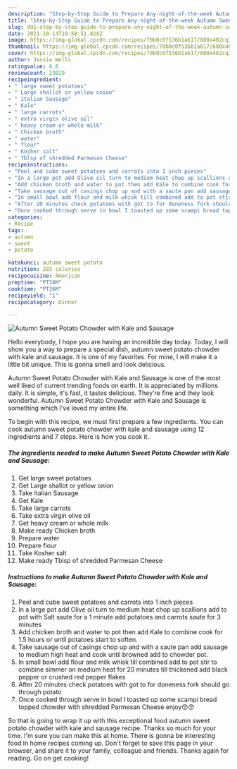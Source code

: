 ```yaml
---
description: "Step-by-Step Guide to Prepare Any-night-of-the-week Autumn Sweet Potato Chowder with Kale and Sausage"
title: "Step-by-Step Guide to Prepare Any-night-of-the-week Autumn Sweet Potato Chowder with Kale and Sausage"
slug: 991-step-by-step-guide-to-prepare-any-night-of-the-week-autumn-sweet-potato-chowder-with-kale-and-sausage
date: 2021-10-14T19:58:51.828Z
image: https://img-global.cpcdn.com/recipes/70b0c0f536b1a617/680x482cq70/autumn-sweet-potato-chowder-with-kale-and-sausage-recipe-main-photo.jpg
thumbnail: https://img-global.cpcdn.com/recipes/70b0c0f536b1a617/680x482cq70/autumn-sweet-potato-chowder-with-kale-and-sausage-recipe-main-photo.jpg
cover: https://img-global.cpcdn.com/recipes/70b0c0f536b1a617/680x482cq70/autumn-sweet-potato-chowder-with-kale-and-sausage-recipe-main-photo.jpg
author: Jessie Wells
ratingvalue: 4.6
reviewcount: 23029
recipeingredient:
- " large sweet potatoes"
- " Large shallot or yellow onion"
- " Italian Sausage"
- " Kale"
- " large carrots"
- " extra virgin olive oil"
- " heavy cream or whole milk"
- " Chicken broth"
- " water"
- " flour"
- " Kosher salt"
- " Tblsp of shredded Parmesan Cheese"
recipeinstructions:
- "Peel and cube sweet potatoes and carrots into 1 inch pieces"
- "In a large pot add Olive oil turn to medium heat chop up scallions add to pot with Salt saute for a 1 minute add potatoes and carrots saute for 3 minutes"
- "Add chicken broth and water to pot then add Kale to combine cook for 1.5 hours or until potatoes start to soften."
- "Take sausage out of casings chop up and with a saute pan add sausage to medium high heat and cook until browned add to chowder pot."
- "In small bowl add flour and milk whisk till combined add to pot stir to combine simmer on medium heat for 20 minutes till thickened add black pepper or crushed red pepper flakes"
- "After 20 minutes check potatoes with got to for doneness fork should go through potato"
- "Once cooked through serve in bowl I toasted up some scampi bread topped chowder with shredded Parmesan Cheese enjoy😙😙"
categories:
- Recipe
tags:
- autumn
- sweet
- potato

katakunci: autumn sweet potato 
nutrition: 283 calories
recipecuisine: American
preptime: "PT38M"
cooktime: "PT36M"
recipeyield: "1"
recipecategory: Dinner

---
```



![Autumn Sweet Potato Chowder with Kale and Sausage](https://img-global.cpcdn.com/recipes/70b0c0f536b1a617/680x482cq70/autumn-sweet-potato-chowder-with-kale-and-sausage-recipe-main-photo.jpg)

Hello everybody, I hope you are having an incredible day today. Today, I will show you a way to prepare a special dish, autumn sweet potato chowder with kale and sausage. It is one of my favorites. For mine, I will make it a little bit unique. This is gonna smell and look delicious.

Autumn Sweet Potato Chowder with Kale and Sausage is one of the most well liked of current trending foods on earth. It is appreciated by millions daily. It is simple, it's fast, it tastes delicious. They're fine and they look wonderful. Autumn Sweet Potato Chowder with Kale and Sausage is something which I've loved my entire life.




To begin with this recipe, we must first prepare a few ingredients. You can cook autumn sweet potato chowder with kale and sausage using 12 ingredients and 7 steps. Here is how you cook it.

<!--inarticleads1-->

##### The ingredients needed to make Autumn Sweet Potato Chowder with Kale and Sausage:

1. Get  large sweet potatoes
1. Get  Large shallot or yellow onion
1. Take  Italian Sausage
1. Get  Kale
1. Take  large carrots
1. Take  extra virgin olive oil
1. Get  heavy cream or whole milk
1. Make ready  Chicken broth
1. Prepare  water
1. Prepare  flour
1. Take  Kosher salt
1. Make ready  Tblsp of shredded Parmesan Cheese




<!--inarticleads2-->

##### Instructions to make Autumn Sweet Potato Chowder with Kale and Sausage:

1. Peel and cube sweet potatoes and carrots into 1 inch pieces
1. In a large pot add Olive oil turn to medium heat chop up scallions add to pot with Salt saute for a 1 minute add potatoes and carrots saute for 3 minutes
1. Add chicken broth and water to pot then add Kale to combine cook for 1.5 hours or until potatoes start to soften.
1. Take sausage out of casings chop up and with a saute pan add sausage to medium high heat and cook until browned add to chowder pot.
1. In small bowl add flour and milk whisk till combined add to pot stir to combine simmer on medium heat for 20 minutes till thickened add black pepper or crushed red pepper flakes
1. After 20 minutes check potatoes with got to for doneness fork should go through potato
1. Once cooked through serve in bowl I toasted up some scampi bread topped chowder with shredded Parmesan Cheese enjoy😙😙




So that is going to wrap it up with this exceptional food autumn sweet potato chowder with kale and sausage recipe. Thanks so much for your time. I'm sure you can make this at home. There is gonna be interesting food in home recipes coming up. Don't forget to save this page in your browser, and share it to your family, colleague and friends. Thanks again for reading. Go on get cooking!
